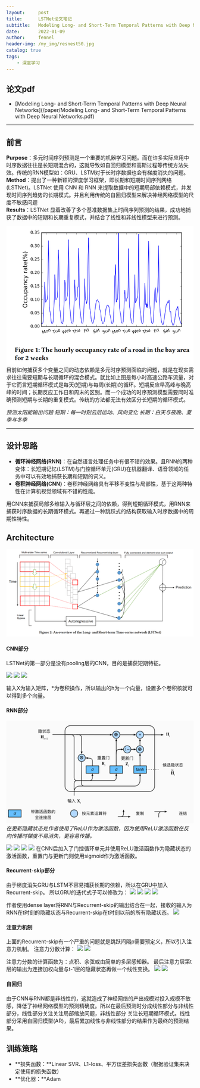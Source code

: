 ```yaml
---
layout:     post
title:      LSTNet论文笔记
subtitle:   Modeling Long- and Short-Term Temporal Patterns with Deep Neural Networks
date:       2022-01-09
author:     fennel
header-img: /my_img/resnest50.jpg
catalog: true
tags:
    - 深度学习
---
```


## 论文pdf

- [Modeling Long- and Short-Term Temporal Patterns with Deep Neural Networks](/paper/Modeling Long- and Short-Term Temporal Patterns with Deep Neural Networks.pdf)

--- 

## 前言

**Purpose**：多元时间序列预测是一个重要的机器学习问题。而在许多实际应用中时序数据往往是长短期混合的，这就导致如自回归模型和高斯过程等传统方法失效。传统的RNN模型如：GRU、LSTM对于长时序数据也会有梯度消失的问题。<br>
**Method**：提出了一种新颖的深度学习框架，即长期和短期时间序列网络 (LSTNet)。LSTNet 使用 CNN 和 RNN 来提取数据中的短期局部依赖模式，并发现时间序列趋势的长期模式。并且利用传统的自回归模型来解决神经网络模型的尺度不敏感问题<br>
**Results**：LSTNet 显着改善了多个基准数据集上时间序列预测的结果，成功地捕获了数据中的短期和长期重复模式，并结合了线性和非线性模型来进行预测。<br>

![LSTNetf1](/my_img/LSTNetf1.png)
目前如何捕获多个变量之间的动态依赖是多元时序预测面临的问题，就是在现实需求往往需要短期与长期循环的混合模式。就比如上图是每小时高速公路车流量，对于它而言短期循环模式是每天(短期)与每周(长期)的循环。短期反应早高峰与晚高峰的时间；长期反应工作日和周末的区别。而一个成功的时序预测模型需要同时准确预测短期与长期的重复模式。传统的方法都无法有效区分长短期的循环模式。

*预测太阳能输出问题  短期：每一时刻云层运动、风向变化 长期：白天与夜晚、夏季与冬季*

---

## 设计思路

- **循环神经网络(RNN)**：在自然语言处理任务中有很不错的效果。且RNN的两种变体：长短期记忆(LSTM)与门控循环单元(GRU)在机器翻译、语音领域的任务中可以有效地捕获长期和短期的词义。
- **卷积神经网络(CNN)**：卷积神经网络具有平移不变性与局部性，基于这两种特性在计算机视觉领域有不错的性能。

用CNN来捕获局部多维输入与循环层之间的依赖，得到短期循环模式，用RNN来捕获时序数据的长期循环模式。再通过一种跳跃式的结构获取输入时序数据中的周期性特性。

## Architecture

![LSTNetf2](/my_img/LSTNetf2.png)

#### CNN部分

LSTNet的第一部分是没有pooling层的CNN，目的是捕获短期特征。

![](https://latex.codecogs.com/svg.image?h_k=RELU(W_k*X&plus;b_k))
![](https://latex.codecogs.com/svg.image?X=\{y_1,y_2,...,y_T\}\in&space;R^{n\times&space;T})
![](https://latex.codecogs.com/svg.image?W_k\in&space;R^{n\times&space;w})

输入X为输入矩阵，\*为卷积操作，所以输出的h为一个向量，设置多个卷积核就可以得到多个向量。

#### RNN部分

![](/my_img/LSTNetf3.png)
*在更新隐藏状态处作者使用了ReLU作为激活函数，因为使用ReLU激活函数在反向传播时梯度不易消失，更容易传播。*

![](https://latex.codecogs.com/svg.image?r_t=\sigma&space;(x_tW_{xr}&plus;h_{t-1}W_{hr}&plus;b_r))
![](https://latex.codecogs.com/svg.image?u_t=\sigma&space;(x_tW_{xu}&plus;h_{t-1}W_{hu}&plus;b_u))
![](https://latex.codecogs.com/svg.image?c_t=RELU(x_tW_{xc}&plus;r_t\odot&space;&space;(h_{t-1}W_{hc})&plus;b_c))
![](https://latex.codecogs.com/svg.image?h_t=(1-u_t)\odot&space;h_{t-1}&plus;u_t\odot&space;c_t)
在CNN后加入了门控循环单元并使用ReLU激活函数作为隐藏状态的激活函数，重置门与更新门则使用sigmoid作为激活函数。

#### Recurrent-skip部分

由于梯度消失GRU与LSTM不容易捕获长期的依赖，所以在GRU中加入Recurrent-skip。
所以GRU的迭代式子可以修改为：
![](https://latex.codecogs.com/svg.image?r_t=\sigma&space;(x_tW_{xr}&plus;h_{t-p}W_{hr}&plus;b_r))
![](https://latex.codecogs.com/svg.image?u_t=\sigma&space;(x_tW_{xu}&plus;h_{t-p}W_{hu}&plus;b_u))
![](https://latex.codecogs.com/svg.image?c_t=RELU(x_tW_{xc}&plus;r_t\odot&space;&space;(h_{t-p}W_{hc})&plus;b_c))
![](https://latex.codecogs.com/svg.image?h_t=(1-u_t)\odot&space;h_{t-p}&plus;u_t\odot&space;c_t)

作者使用dense layer将RNN与Recurrent-skip的输出结合在一起，接收的输入为RNN在t时刻的隐藏状态与Recurrent-skip在t时刻以前的所有隐藏状态。
![](https://latex.codecogs.com/svg.image?h_{t}^{D}=W^Rh_{t}^{R}&plus;\sum_{i=0}^{p-1}W_{i}^{S}h_{t-i}^{S}&plus;b)

#### 注意力机制

上面的Recurrent-skip有一个严重的问题就是跳跃间隔p需要预定义，所以引入注意力机制。
注意力分数计算：
![](https://latex.codecogs.com/svg.image?\alpha_t=AttnScore(H_t^R,h_{t-1}^R)&space;)
![](https://latex.codecogs.com/svg.image?H_t^R=[h_{t-q}^R,...,h_{t-1}^R])

注意力分数的计算函数为：点积、余弦或由简单的多层感知器。
最后注意力层第t层的输出为连接加权向量与t-1层的隐藏状态再做一个线性变换。
![](https://latex.codecogs.com/svg.image?h_t^D=W[c_t;h_{t-1}^R]&plus;b)
![](https://latex.codecogs.com/svg.image?c_t=H_t\alpha&space;_t)

#### 自回归

由于CNN与RNN都是非线性的，这就造成了神经网络的产出规模对投入规模不敏感，降低了神经网络模型的预测精确度。所以在最后预测时分成线性部分与非线性部分，线性部分关注关注局部缩放问题，非线性部分
关注长短期循环模式。线性部分采用自回归模型(AR)，最后累加线性与非线性部分的结果作为最终的预测结果。

## 训练策略

- **损失函数：**Linear SVR、L1-loss、平方误差损失函数（根据验证集来决定使用的损失函数）
- **优化器：**Adam


